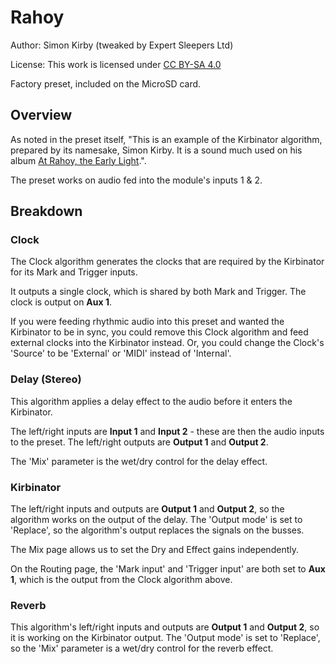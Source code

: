# Rahoy
Author: Simon Kirby (tweaked by Expert Sleepers Ltd)

License: This work is licensed under [CC BY-SA 4.0](https://creativecommons.org/licenses/by-sa/4.0/?ref=chooser-v1) 

Factory preset, included on the MicroSD card.

## Overview
As noted in the preset itself, "This is an example of the Kirbinator algorithm, prepared by its namesake, Simon Kirby. It is a sound much used on his album [At Rahoy, the Early Light](https://simonkirby.bandcamp.com/album/at-rahoy-the-early-light).".

The preset works on audio fed into the module's inputs 1 & 2.

## Breakdown

### Clock
The Clock algorithm generates the clocks that are required by the Kirbinator for its Mark and Trigger inputs.

It outputs a single clock, which is shared by both Mark and Trigger. The clock is output on **Aux 1**.

If you were feeding rhythmic audio into this preset and wanted the Kirbinator to be in sync, you could remove this Clock algorithm and feed external clocks into the Kirbinator instead. Or, you could change the Clock's 'Source' to be 'External' or 'MIDI' instead of 'Internal'.

### Delay (Stereo)
This algorithm applies a delay effect to the audio before it enters the Kirbinator.

The left/right inputs are **Input 1** and **Input 2** - these are then the audio inputs to the preset. The left/right outputs are **Output 1** and **Output 2**.

The 'Mix' parameter is the wet/dry control for the delay effect.

### Kirbinator
The left/right inputs and outputs are **Output 1** and **Output 2**, so the algorithm works on the output of the delay. The 'Output mode' is set to 'Replace', so the algorithm's output replaces the signals on the busses.

The Mix page allows us to set the Dry and Effect gains independently.

On the Routing page, the 'Mark input' and 'Trigger input' are both set to **Aux 1**, which is the output from the Clock algorithm above.

### Reverb
This algorithm's left/right inputs and outputs are **Output 1** and **Output 2**, so it is working on the Kirbinator output. The 'Output mode' is set to 'Replace', so the 'Mix' parameter is a wet/dry control for the reverb effect.
